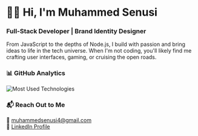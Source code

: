<h1 align="left">👋🏽 Hi, I'm Muhammed Senusi</h1>

<h3 align="left"> Full-Stack Developer | Brand Identity Designer </h3>





<p align="left">From JavaScript to the depths of Node.js, I build with passion and bring ideas to life in the tech universe. When I'm not coding, you'll likely find me crafting user interfaces, gaming, or cruising the open roads.</p>




### 📊 GitHub Analytics

<p align="left">
 <img src="https://github-readme-stats.vercel.app/api/top-langs/?username=muhammedsenusi&layout=compact&theme=dark" alt="Most Used Technologies" />
</p>




</p>

### 📬 Reach Out to Me
<p align="left">
  <!-- Replace `johnDoe` with your GitHub username -->
  📧 <a href="mailto:muhammedsenusi4@gmail.com">muhammedsenusi4@gmail.com</a><br>
  🔗 <a href="https://www.linkedin.com/in/muhammed-hassan-7335151b5/">LinkedIn Profile</a>
</p>
